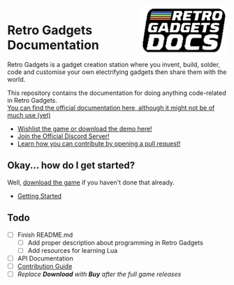 <img src="./assets/retrologo.png" width="200" align="right">

# Retro Gadgets Documentation
Retro Gadgets is a gadget creation station where you invent, build, solder, code and customise your own electrifying gadgets then share them with the world.

This repository contains the documentation for doing anything code-related in Retro Gadgets.  
<a href="https://docs.retrogadgets.game" target="_blank">You can find the official documentation here, although it might not be of much use (yet)</a>

* <a href="https://store.steampowered.com/app/1730260/Retro_Gadgets/" target="_blank">Wishlist the game or download the demo here!</a>
* <a href="https://discord.com/invite/np6FUDjt9E" target="_blank">Join the Official Discord Server!</a>
* [Learn how you can contribute by opening a pull request!](./docs/github/Contributing.md)</a>

## Okay... how do I get started?
Well, <a href="https://store.steampowered.com/app/1730260/Retro_Gadgets/" target="_blank">download the game</a> if you haven't done that already.  
* [Getting Started](./examples/getting-started.md)

## Todo
- [ ] Finish README.md
  - [ ] Add proper description about programming in Retro Gadgets
  - [ ] Add resources for learning Lua
- [ ] API Documentation
- [ ] [Contribution Guide](./docs/github/Contributing.md)
- [ ] *Replace **Download** with **Buy** after the full game releases*